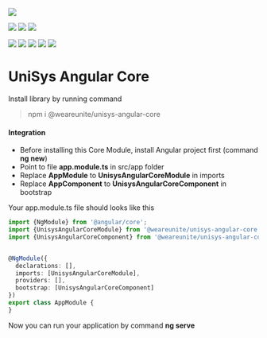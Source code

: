 ![](https://img.shields.io/badge/platform-unisys-orange.svg?style=for-the-badge)

![](https://img.shields.io/npm/v/@weareunite/unisys-angular-core.svg?style=flat-square&colorB=red)
![](https://img.shields.io/npm/l/@weareunite/unisys-angular-core.svg?style=flat-square&colorB=red)
![](https://img.shields.io/npm/dt/@weareunite/unisys-angular-core.svg?style=flat-square&colorB=red)

![](https://img.shields.io/github/tag/weareunite/unisys-angular-core.svg?style=flat-square&colorB=blue&label=github)
![](https://img.shields.io/github/last-commit/weareunite/unisys-angular-core.svg?style=flat-square&colorB=blue)
![](https://img.shields.io/github/languages/code-size/weareunite/unisys-angular-core.svg?style=flat-square&colorB=blue)
![](https://img.shields.io/github/repo-size/weareunite/unisys-angular-core.svg?style=flat-square&colorB=blue)
![](https://img.shields.io/github/languages/count/weareunite/unisys-angular-core.svg?style=flat-square&colorB=blue)
# UniSys Angular Core
Install library by running command
> npm i @weareunite/unisys-angular-core

#### Integration
* Before installing this Core Module, install Angular project first (command **ng new**)
* Point to file **app.module.ts** in src/app folder
* Replace **AppModule** to **UnisysAngularCoreModule** in imports
* Replace **AppComponent** to **UnisysAngularCoreComponent** in bootstrap

Your app.module.ts file should looks like this

```typescript
import {NgModule} from '@angular/core';
import {UnisysAngularCoreModule} from '@weareunite/unisys-angular-core';
import {UnisysAngularCoreComponent} from '@weareunite/unisys-angular-core';


@NgModule({
  declarations: [],
  imports: [UnisysAngularCoreModule],
  providers: [],
  bootstrap: [UnisysAngularCoreComponent]
})
export class AppModule {
}
```

Now you can run your application by command **ng serve**
